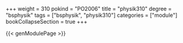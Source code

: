 +++
weight = 310
pokind = "PO2006"
title = "physik310"
degree = "bsphysik"
tags = ["bsphysik", "physik310"]
categories = ["module"]
bookCollapseSection = true
+++

{{< genModulePage >}}
